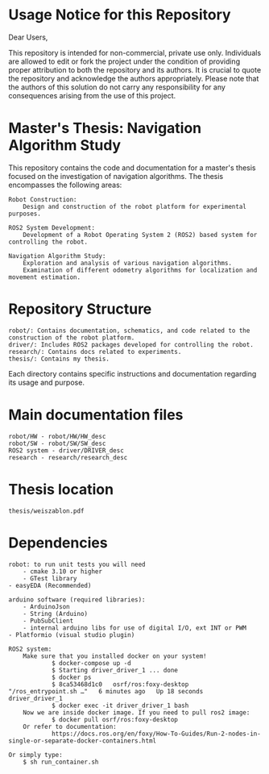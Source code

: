 # Usage Notice for this Repository

Dear Users,

This repository is intended for non-commercial, private use only. Individuals are allowed to edit or fork the project under the condition of providing proper attribution to both the repository and its authors. It is crucial to quote the repository and acknowledge the authors appropriately. Please note that the authors of this solution do not carry any responsibility for any consequences arising from the use of this project.

# Master's Thesis: Navigation Algorithm Study

This repository contains the code and documentation for a master's thesis focused on the investigation of navigation algorithms. The thesis encompasses the following areas:

    Robot Construction:
        Design and construction of the robot platform for experimental purposes.

    ROS2 System Development:
        Development of a Robot Operating System 2 (ROS2) based system for controlling the robot.

    Navigation Algorithm Study:
        Exploration and analysis of various navigation algorithms.
        Examination of different odometry algorithms for localization and movement estimation.

# Repository Structure

    robot/: Contains documentation, schematics, and code related to the construction of the robot platform.
    driver/: Includes ROS2 packages developed for controlling the robot.
    research/: Contains docs related to experiments.
    thesis/: Contains my thesis.

Each directory contains specific instructions and documentation regarding its usage and purpose.  

# Main documentation files

    robot/HW - robot/HW/HW_desc
    robot/SW - robot/SW/SW_desc
    ROS2 system - driver/DRIVER_desc
    research - research/research_desc

# Thesis location

    thesis/weiszablon.pdf

# Dependencies

    robot: to run unit tests you will need
        - cmake 3.10 or higher
        - GTest library
	- easyEDA (Recommended)

    arduino software (required libraries):
        - ArduinoJson
        - String (Arduino)
        - PubSubClient    
        - internal arduino libs for use of digital I/O, ext INT or PWM 
	- Platformio (visual studio plugin)

    ROS2 system:
        Make sure that you installed docker on your system!
                $ docker-compose up -d
                $ Starting driver_driver_1 ... done
                $ docker ps
                $ 8ca53468d1c0   osrf/ros:foxy-desktop   "/ros_entrypoint.sh …"   6 minutes ago   Up 18 seconds             driver_driver_1
                $ docker exec -it driver_driver_1 bash
        Now we are inside docker image. If you need to pull ros2 image:
                $ docker pull osrf/ros:foxy-desktop
        Or refer to documentation:
                https://docs.ros.org/en/foxy/How-To-Guides/Run-2-nodes-in-single-or-separate-docker-containers.html
	
	Or simply type:
		$ sh run_container.sh
